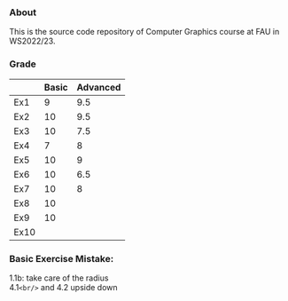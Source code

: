 ### About
This is the source code repository of Computer Graphics course at FAU in WS2022/23.

### Grade
|      | Basic | Advanced |
|------|-------|----------|
| Ex1  | 9     | 9.5      | 
| Ex2  | 10    | 9.5      | 
| Ex3  | 10    | 7.5      | 
| Ex4  | 7     | 8        | 
| Ex5  | 10    | 9        | 
| Ex6  | 10    | 6.5      | 
| Ex7  | 10    | 8        | 
| Ex8  | 10    |          | 
| Ex9  | 10    |          | 
| Ex10 |       |          | 

### Basic Exercise Mistake:  
1.1b: take care of the radius  
4.1`<br/>` and 4.2 upside down
